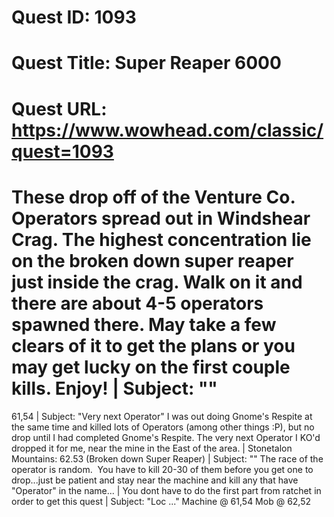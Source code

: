 # Quest ID: 1093
# Quest Title: Super Reaper 6000
# Quest URL: https://www.wowhead.com/classic/quest=1093
# These drop off of the Venture Co. Operators spread out in Windshear Crag. The highest concentration lie on the broken down super reaper just inside the crag. Walk on it and there are about 4-5 operators spawned there. May take a few clears of it to get the plans or you may get lucky on the first couple kills. Enjoy! | Subject: "<Blank>"
61,54 | Subject: "Very next Operator"
I was out doing Gnome's Respite at the same time and killed lots of Operators (among other things :P), but no drop until I had completed Gnome's Respite. The very next Operator I KO'd dropped it for me, near the mine in the East of the area. | Stonetalon Mountains: 62.53 (Broken down Super Reaper) | Subject: "<Blank>"
The race of the operator is random.  You have to kill 20-30 of them before you get one to drop...just be patient and stay near the machine and kill any that have "Operator" in the name... | You dont have to do the first part from ratchet in order to get this quest | Subject: "Loc ..."
Machine @ 61,54
Mob @ 62,52